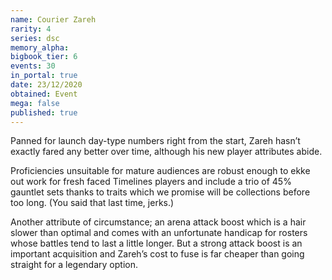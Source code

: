 ```yaml
---
name: Courier Zareh
rarity: 4
series: dsc
memory_alpha:
bigbook_tier: 6
events: 30
in_portal: true
date: 23/12/2020
obtained: Event
mega: false
published: true
---
```


Panned for launch day-type numbers right from the start, Zareh hasn’t exactly fared any better over time, although his new player attributes abide.

Proficiencies unsuitable for mature audiences are robust enough to ekke out work for fresh faced Timelines players and include a trio of 45% gauntlet sets thanks to traits which we promise will be collections before too long. (You said that last time, jerks.)

Another attribute of circumstance; an arena attack boost which is a hair slower than optimal and comes with an unfortunate handicap for rosters whose battles tend to last a little longer. But a strong attack boost is an important acquisition and Zareh’s cost to fuse is far cheaper than going straight for a legendary option.
